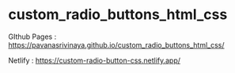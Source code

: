 # custom_radio_buttons_html_css

GIthub Pages : https://pavanasrivinaya.github.io/custom_radio_buttons_html_css/

Netlify : https://custom-radio-button-css.netlify.app/
